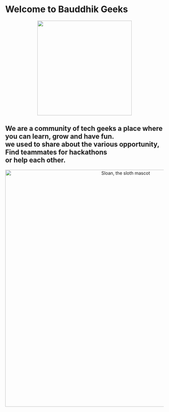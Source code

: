 # Welcome to Bauddhik Geeks

<p align="center">
  <img align="top" src="https://cdn.discordapp.com/attachments/885062668858306590/888275561980502076/Untitled_design_1.png" width="300" height="300"/> 



## We are a community of tech geeks a place where you can learn, grow and have fun.<br> we used to share about the various opportunity, Find teammates for hackathons <br>or help each other.

<p align="center">
  <img alt="Sloan, the sloth mascot" width="750px" src="https://community.atlassian.com/t5/image/serverpage/image-id/123091i379320E7502890FA?v=v2">
   <br>
</p>

